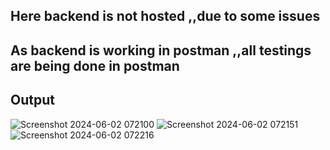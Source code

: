 ## Here backend is not hosted ,,due to some issues 

## As backend is working in postman ,,all testings are being done in postman

## Output

![Screenshot 2024-06-02 072100](https://github.com/Dynamic-Aryan/knack_backend/assets/97832985/cdf9127b-95d1-474e-baf0-a9776eae60d5)
![Screenshot 2024-06-02 072151](https://github.com/Dynamic-Aryan/knack_backend/assets/97832985/f0ae7cbc-f0d1-478f-acf1-ffcae7c91763)
![Screenshot 2024-06-02 072216](https://github.com/Dynamic-Aryan/knack_backend/assets/97832985/885050df-7ba2-47fd-8e33-1207f2fcc98b)

